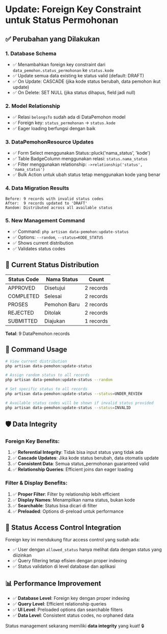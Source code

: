 # Update: Foreign Key Constraint untuk Status Permohonan

## ✅ **Perubahan yang Dilakukan**

### 1. **Database Schema**

-   ✅ Menambahkan foreign key constraint dari `data_pemohon.status_permohonan` ke `status.kode`
-   ✅ Update semua data existing ke status valid (default: DRAFT)
-   ✅ On Update: CASCADE (jika kode status berubah, data pemohon ikut update)
-   ✅ On Delete: SET NULL (jika status dihapus, field jadi null)

### 2. **Model Relationship**

-   ✅ Relasi `belongsTo` sudah ada di DataPemohon model
-   ✅ Foreign key: `status_permohonan` → `status.kode`
-   ✅ Eager loading berfungsi dengan baik

### 3. **DataPemohonResource Updates**

-   ✅ Form Select menggunakan Status::pluck('nama_status', 'kode')
-   ✅ Table BadgeColumn menggunakan relasi: `status.nama_status`
-   ✅ Filter menggunakan relationship: `->relationship('status', 'nama_status')`
-   ✅ Bulk Action untuk ubah status tetap menggunakan kode yang benar

### 4. **Data Migration Results**

```
Before: 9 records with invalid status codes
After:  9 records updated to 'DRAFT'
Random: Distributed across all available status
```

### 5. **New Management Command**

-   ✅ Command: `php artisan data-pemohon:update-status`
-   ✅ Options: `--random`, `--status=KODE_STATUS`
-   ✅ Shows current distribution
-   ✅ Validates status codes

## 🎯 **Current Status Distribution**

| Status Code | Nama Status  | Count     |
| ----------- | ------------ | --------- |
| APPROVED    | Disetujui    | 2 records |
| COMPLETED   | Selesai      | 2 records |
| PROSES      | Pemohon Baru | 2 records |
| REJECTED    | Ditolak      | 2 records |
| SUBMITTED   | Diajukan     | 1 records |

**Total**: 9 DataPemohon records

## 🔧 **Command Usage**

```bash
# View current distribution
php artisan data-pemohon:update-status

# Assign random status to all records
php artisan data-pemohon:update-status --random

# Set specific status to all records
php artisan data-pemohon:update-status --status=UNDER_REVIEW

# Available status codes will be shown if invalid status provided
php artisan data-pemohon:update-status --status=INVALID
```

## 🛡️ **Data Integrity**

### **Foreign Key Benefits:**

1. ✅ **Referential Integrity**: Tidak bisa input status yang tidak ada
2. ✅ **Cascade Updates**: Jika kode status berubah, data otomatis update
3. ✅ **Consistent Data**: Semua status_permohonan guaranteed valid
4. ✅ **Relationship Queries**: Efficient joins dan eager loading

### **Filter & Display Benefits:**

1. ✅ **Proper Filter**: Filter by relationship lebih efficient
2. ✅ **Display Names**: Menampilkan nama status, bukan kode
3. ✅ **Searchable**: Status bisa dicari di filter
4. ✅ **Preloaded**: Options di-preload untuk performance

## 🔄 **Status Access Control Integration**

Foreign key ini mendukung fitur access control yang sudah ada:

-   ✅ User dengan `allowed_status` hanya melihat data dengan status yang diizinkan
-   ✅ Query filtering tetap efisien dengan proper indexing
-   ✅ Status validation di level database dan aplikasi

## 📊 **Performance Improvement**

-   ✅ **Database Level**: Foreign key dengan proper indexing
-   ✅ **Query Level**: Efficient relationship queries
-   ✅ **UI Level**: Preloaded options dan searchable filters
-   ✅ **Data Level**: Consistent status codes, no orphaned data

Status management sekarang memiliki **data integrity** yang kuat! 🔒
